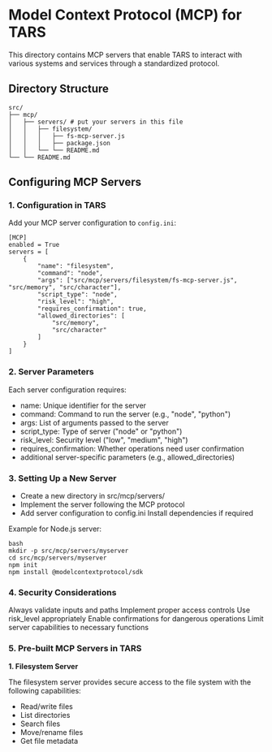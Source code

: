 
# Model Context Protocol (MCP) for TARS

This directory contains MCP servers that enable TARS to interact with various systems and services through a standardized protocol.

## Directory Structure

    src/
    ├── mcp/
    │   ├── servers/ # put your servers in this file
    │   │   ├── filesystem/
    │   │   │   ├── fs-mcp-server.js
    │   │   │   ├── package.json     
    │   │   └── └── README.md
    └── └── README.md

## Configuring MCP Servers

### 1. Configuration in TARS

Add your MCP server configuration to `config.ini`:


    [MCP]
    enabled = True
    servers = [
        {
            "name": "filesystem",
            "command": "node",
            "args": ["src/mcp/servers/filesystem/fs-mcp-server.js", "src/memory", "src/character"],
            "script_type": "node",
            "risk_level": "high",
            "requires_confirmation": true,
            "allowed_directories": [
                "src/memory",
                "src/character"
            ]
        }
    ]

### 2. Server Parameters

Each server configuration requires:

 - name: Unique identifier for the server 
 - command: Command to run the server (e.g., "node", "python") 
 - args: List of arguments passed to the server 
 - script_type: Type of server ("node" or "python") 
 - risk_level: Security level ("low", "medium", "high") 
 - requires_confirmation: Whether operations need user confirmation 
 - additional server-specific parameters (e.g., allowed_directories)
 
### 3. Setting Up a New Server
 - Create a new directory in src/mcp/servers/ 
 - Implement the server following the MCP protocol 
 - Add server configuration to config.ini
   Install dependencies if required

Example for Node.js server:

    bash
    mkdir -p src/mcp/servers/myserver
    cd src/mcp/servers/myserver
    npm init
    npm install @modelcontextprotocol/sdk

### 4. Security Considerations
Always validate inputs and paths
Implement proper access controls
Use risk_level appropriately
Enable confirmations for dangerous operations
Limit server capabilities to necessary functions

### 5. Pre-built MCP Servers in TARS

**1. Filesystem Server**

The filesystem server provides secure access to the file system with the following capabilities:
 - Read/write files 
 - List directories 
 - Search files 
 - Move/rename files 
 - Get file metadata
